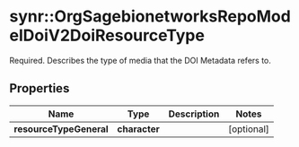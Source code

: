# synr::OrgSagebionetworksRepoModelDoiV2DoiResourceType

Required. Describes the type of media that the DOI Metadata refers to.

## Properties
Name | Type | Description | Notes
------------ | ------------- | ------------- | -------------
**resourceTypeGeneral** | **character** |  | [optional] 


